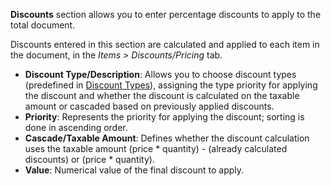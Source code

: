 **Discounts** section allows you to enter percentage discounts to apply to the total document.

Discounts entered in this section are calculated and applied to each item in the document, in the *Items > Discounts/Pricing* tab.

- **Discount Type/Description**: Allows you to choose discount types (predefined in [Discount Types](/docs/configurations/tables/general-settings/discount-types)), assigning the type priority for applying the discount and whether the discount is calculated on the taxable amount or cascaded based on previously applied discounts.
- **Priority**: Represents the priority for applying the discount; sorting is done in ascending order.
- **Cascade/Taxable Amount**: Defines whether the discount calculation uses the taxable amount (price * quantity) - (already calculated discounts) or (price * quantity).
- **Value**: Numerical value of the final discount to apply.


